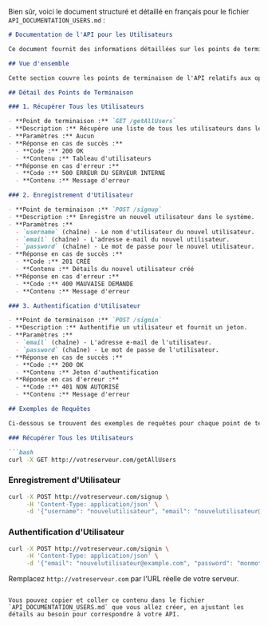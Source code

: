Bien sûr, voici le document structuré et détaillé en français pour le fichier `API_DOCUMENTATION_USERS.md` :

```markdown
# Documentation de l'API pour les Utilisateurs

Ce document fournit des informations détaillées sur les points de terminaison de l'API liés aux utilisateurs disponibles dans le projet ChezGustaveOfficielDEV.

## Vue d'ensemble

Cette section couvre les points de terminaison de l'API relatifs aux opérations sur les utilisateurs, y compris l'enregistrement des utilisateurs, l'authentification et la récupération des informations des utilisateurs.

## Détail des Points de Terminaison

### 1. Récupérer Tous les Utilisateurs

- **Point de terminaison :** `GET /getAllUsers`
- **Description :** Récupère une liste de tous les utilisateurs dans le système.
- **Paramètres :** Aucun
- **Réponse en cas de succès :**
  - **Code :** 200 OK
  - **Contenu :** Tableau d'utilisateurs
- **Réponse en cas d'erreur :**
  - **Code :** 500 ERREUR DU SERVEUR INTERNE
  - **Contenu :** Message d'erreur

### 2. Enregistrement d'Utilisateur

- **Point de terminaison :** `POST /signup`
- **Description :** Enregistre un nouvel utilisateur dans le système.
- **Paramètres :**
  - `username` (chaîne) - Le nom d'utilisateur du nouvel utilisateur.
  - `email` (chaîne) - L'adresse e-mail du nouvel utilisateur.
  - `password` (chaîne) - Le mot de passe pour le nouvel utilisateur.
- **Réponse en cas de succès :**
  - **Code :** 201 CRÉÉ
  - **Contenu :** Détails du nouvel utilisateur créé
- **Réponse en cas d'erreur :**
  - **Code :** 400 MAUVAISE DEMANDE
  - **Contenu :** Message d'erreur

### 3. Authentification d'Utilisateur

- **Point de terminaison :** `POST /signin`
- **Description :** Authentifie un utilisateur et fournit un jeton.
- **Paramètres :**
  - `email` (chaîne) - L'adresse e-mail de l'utilisateur.
  - `password` (chaîne) - Le mot de passe de l'utilisateur.
- **Réponse en cas de succès :**
  - **Code :** 200 OK
  - **Contenu :** Jeton d'authentification
- **Réponse en cas d'erreur :**
  - **Code :** 401 NON AUTORISÉ
  - **Contenu :** Message d'erreur

## Exemples de Requêtes

Ci-dessous se trouvent des exemples de requêtes pour chaque point de terminaison en utilisant curl :

### Récupérer Tous les Utilisateurs

```bash
curl -X GET http://votreserveur.com/getAllUsers
```

### Enregistrement d'Utilisateur

```bash
curl -X POST http://votreserveur.com/signup \
     -H 'Content-Type: application/json' \
     -d '{"username": "nouvelutilisateur", "email": "nouvelutilisateur@example.com", "password": "monmotdepasse"}'
```

### Authentification d'Utilisateur

```bash
curl -X POST http://votreserveur.com/signin \
     -H 'Content-Type: application/json' \
     -d '{"email": "nouvelutilisateur@example.com", "password": "monmotdepasse"}'
```

Remplacez `http://votreserveur.com` par l'URL réelle de votre serveur.
```

Vous pouvez copier et coller ce contenu dans le fichier `API_DOCUMENTATION_USERS.md` que vous allez créer, en ajustant les détails au besoin pour correspondre à votre API.